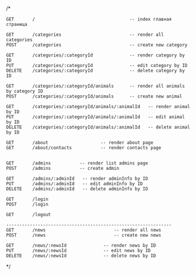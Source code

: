 /\*

    GET       /                                    -- index главная страница

    GET       /categories                          -- render all categories
    POST      /categories                          -- create new category

    GET       /categories/:categoryId              -- render category by ID
    PUT       /categories/:categoryId              -- edit category by ID
    DELETE    /categories/:categoryId              -- delete category by ID

    GET       /categories/:categoryId/animals      -- render all animals by category ID
    POST      /categories/:categoryId/animals      -- create new animal

    GET       /categories/:categoryId/animals/:animalId   -- render animal by ID
    PUT       /categories/:categoryId/animals/:animalId   -- edit animal by ID
    DELETE    /categories/:categoryId/animals/:animalId   -- delete animal by ID

    GET       /about                    -- render about page
    GET       /about/contacts           -- render contacts page


    GET       /admins           -- render list admins page
    POST      /admins           -- create admin

    GET       /admins/:adminId   -- render adminInfo by ID
    PUT       /admins/:adminId   -- edit adminInfo by ID
    DELETE    /admins/:adminId   -- delete adminInfo by ID

    GET       /login
    POST      /login

    GET       /logout

    ---------------------------------------------------------------
    GET       /news                          -- render all news
    POST      /news                          -- create new news

    GET       /news/:newsId              -- render news by ID
    PUT       /news/:newsId              -- edit news by ID
    DELETE    /news/:newsId              -- delete news by ID

\*/

